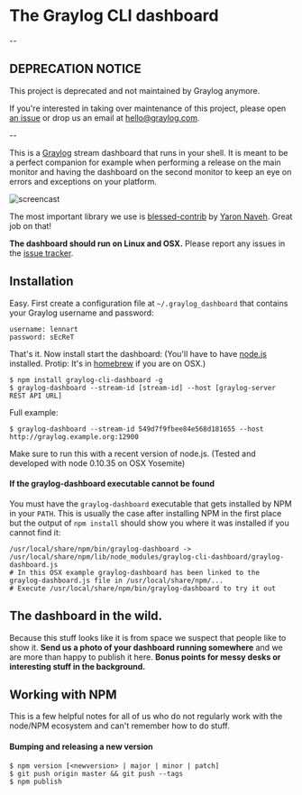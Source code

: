 # The Graylog CLI dashboard

--

## DEPRECATION NOTICE

This project is deprecated and not maintained by Graylog anymore.

If you're interested in taking over maintenance of this project, please open [an issue](https://github.com/Graylog2/cli-dashboard/issues) or drop us an email at hello@graylog.com.

--

This is a [Graylog](http://www.graylog.org/) stream dashboard that runs in your shell. It is meant to be a perfect companion for example
when performing a release on the main monitor and having the dashboard on the second monitor to keep an eye on errors and exceptions on
your platform.

![screencast](https://github.com/Graylog2/cli-dashboard/blob/master/screencast.gif)

The most important library we use is [blessed-contrib](https://github.com/yaronn/blessed-contrib)
by [Yaron Naveh](https://twitter.com/YaronNaveh). Great job on that!

**The dashboard should run on Linux and OSX.** Please report any issues in the [issue tracker](https://github.com/Graylog2/cli-dashboard/issues).

## Installation

Easy. First create a configuration file at `~/.graylog_dashboard` that contains your Graylog username and password:

    username: lennart
    password: sEcReT

That's it. Now install start the dashboard: (You'll have to have [node.js](http://nodejs.org/download/) installed.
Protip: It's in [homebrew](http://brew.sh) if you are on OSX.)

    $ npm install graylog-cli-dashboard -g
    $ graylog-dashboard --stream-id [stream-id] --host [graylog-server REST API URL]

Full example:

    $ graylog-dashboard --stream-id 549d7f9fbee84e568d181655 --host http://graylog.example.org:12900

Make sure to run this with a recent version of node.js. (Tested and developed with node 0.10.35 on OSX Yosemite)

#### If the graylog-dashboard executable cannot be found

You must have the `graylog-dashboard` executable that gets installed by NPM in your `PATH`. This is usually the case after installing
NPM in the first place but the output of `npm install` should show you where it was installed if you cannot find it:

    /usr/local/share/npm/bin/graylog-dashboard -> /usr/local/share/npm/lib/node_modules/graylog-cli-dashboard/graylog-dashboard.js
    # In this OSX example graylog-dashboard has been linked to the graylog-dashboard.js file in /usr/local/share/npm/...
    # Execute /usr/local/share/npm/bin/graylog-dashboard to try it out

## The dashboard in the wild.

Because this stuff looks like it is from space we suspect that people like to show it. **Send us a photo of your dashboard running somewhere**
and we are more than happy to publish it here. **Bonus points for messy desks or interesting stuff in the background.**

## Working with NPM

This is a few helpful notes for all of us who do not regularly work with the node/NPM ecosystem and can't remember how to do stuff.

#### Bumping and releasing a new version

    $ npm version [<newversion> | major | minor | patch]
    $ git push origin master && git push --tags
    $ npm publish
